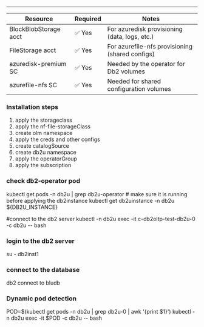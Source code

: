 



---------------------------------------------
| Resource    |  	Required    |	Notes   |
|-------------|-----------------|-----------|
| BlockBlobStorage acct	    |   ✅ Yes |	For azuredisk provisioning (data, logs, etc.)|
| FileStorage acct  |	✅ Yes  | For azurefile-nfs provisioning (shared configs) |
| azuredisk-premium SC  |	✅ Yes  |	Needed by the operator for Db2 volumes |
| azurefile-nfs SC  |	✅ Yes  |	Needed for shared configuration volumes |


### Installation steps
1. apply the storageclass
2. apply the nf-file-storageClass
3. create olm namespace
4. apply the creds and other configs
5. create catalogSource
6. create db2u namespace
7. apply the operatorGroup
8. apply the subscription

### check db2-operator pod
kubectl get pods -n db2u | grep db2u-operator   # make sure it is running before applying the db2instance
kubectl get db2uinstance -n db2u ${DB2U_INSTANCE}

#connect to the db2 server
kubectl -n db2u exec -it c-db2oltp-test-db2u-0 -c db2u -- bash

### login to the db2 server
su - db2inst1 

### connect to the database
db2 connect to bludb

### Dynamic pod detection
POD=$(kubectl get pods -n db2u | grep db2u-0 | awk '{print $1}')
kubectl -n db2u exec -it $POD -c db2u -- bash
